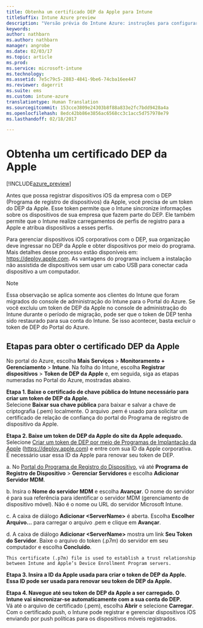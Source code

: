 ```yaml
---
title: Obtenha um certificado DEP da Apple para Intune
titleSuffix: Intune Azure preview
description: "Versão prévia do Intune Azure: instruções para configurar e carregar um certificado push de MDM, um pré-requisito para o gerenciamento de dispositivos Apple no Intune. "
keywords: 
author: nathbarn
ms.author: nathbarn
manager: angrobe
ms.date: 02/03/17
ms.topic: article
ms.prod: 
ms.service: microsoft-intune
ms.technology: 
ms.assetid: 7e5c79c5-2883-4841-9be6-74cba16ee447
ms.reviewer: dagerrit
ms.suite: ems
ms.custom: intune-azure
translationtype: Human Translation
ms.sourcegitcommit: 153cce3809e24303b8f88a833e2fc7bdd9428a4a
ms.openlocfilehash: 8edc42bb86e3856ac6568cc3c1acc5d757978e79
ms.lasthandoff: 02/18/2017

---
```


# <a name="get-an-apple-dep-certificate"></a>Obtenha um certificado DEP da Apple

[!INCLUDE[azure_preview](../includes/azure_preview.md)]

Antes que possa registrar dispositivos iOS da empresa com o DEP (Programa de registro de dispositivos) da Apple, você precisa de um token do DEP da Apple. Esse token permite que o Intune sincronize informações sobre os dispositivos de sua empresa que fazem parte do DEP. Ele também permite que o Intune realize carregamentos de perfis de registro para a Apple e atribua dispositivos a esses perfis.

Para gerenciar dispositivos iOS corporativos com o DEP, sua organização deve ingressar no DEP da Apple e obter dispositivos por meio do programa. Mais detalhes desse processo estão disponíveis em: https://deploy.apple.com. As vantagens do programa incluem a instalação não assistida de dispositivos sem usar um cabo USB para conectar cada dispositivo a um computador.

> [!NOTE]
> Essa observação se aplica somente aos clientes do Intune que foram migrados do console de administração do Intune para o Portal do Azure. Se você excluiu um token de DEP da Apple no console de administração do Intune durante o período de migração, pode ser que o token de DEP tenha sido restaurado para sua conta do Intune. Se isso acontecer, basta excluir o token de DEP do Portal do Azure.

## <a name="steps-to-get-the-apple-dep-certificate"></a>Etapas para obter o certificado DEP da Apple
No portal do Azure, escolha **Mais Serviços** > **Monitoramento + Gerenciamento** > **Intune**. Na folha do Intune, escolha **Registrar dispositivos** > **Token de DEP da Apple** e, em seguida, siga as etapas numeradas no Portal do Azure, mostradas abaixo.

**Etapa 1. Baixe o certificado de chave pública do Intune necessário para criar um token de DEP da Apple.**<br>
Selecione **Baixar sua chave pública** para baixar e salvar a chave de criptografia (.pem) localmente. O arquivo .pem é usado para solicitar um certificado de relação de confiança do portal do Programa de registro de dispositivo da Apple.

**Etapa 2. Baixe um token de DEP da Apple do site da Apple adequado.**<br>
Selecione [Criar um token de DEP por meio de Programas de Implantação da Apple](https://deploy.apple.com) (https://deploy.apple.com) e entre com sua ID da Apple corporativa. É necessário usar essa ID da Apple para renovar seu token de DEP.

   a.  No [Portal do Programa de Registro do Dispositivo](https://deploy.apple.com), vá até **Programa de Registro de Dispositivo** &gt; **Gerenciar Servidores** e escolha **Adicionar Servidor MDM**.

   b.  Insira o **Nome do servidor MDM** e escolha **Avançar**. O nome do servidor é para sua referência para identificar o servidor MDM (gerenciamento de dispositivo móvel). Não é o nome ou URL do servidor Microsoft Intune.

   c.  A caixa de diálogo **Adicionar &lt;ServerName&gt;** é aberta. Escolha **Escolher Arquivo…** para carregar o arquivo .pem e clique em **Avançar**.

   d.  A caixa de diálogo **Adicionar &lt;ServerName&gt;** mostra um link **Seu Token do Servidor**. Baixe o arquivo do token (.p7m) do servidor em seu computador e escolha **Concluído**.

    This certificate (.p7m) file is used to establish a trust relationship between Intune and Apple’s Device Enrollment Program servers.

**Etapa 3. Insira a ID da Apple usada para criar o token de DEP da Apple. Essa ID pode ser usada para renovar seu token de DEP da Apple.**

**Etapa 4. Navegue até seu token de DEP da Apple a ser carregado. O Intune vai sincronizar-se automaticamente com a sua conta do DEP.**<br>
Vá até o arquivo de certificado (.pem), escolha **Abrir** e selecione **Carregar**. Com o certificado push, o Intune pode registrar e gerenciar dispositivos iOS enviando por push políticas para os dispositivos móveis registrados.

